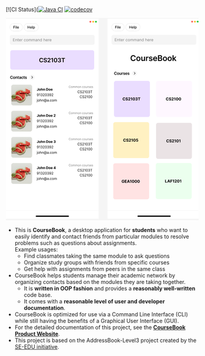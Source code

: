 [![CI Status]([![Java CI](https://github.com/AY2526S1-CS2103T-F10-2/tp/actions/workflows/gradle.yml/badge.svg)](https://github.com/AY2526S1-CS2103T-F10-2/tp/actions/workflows/gradle.yml)
[![codecov](https://codecov.io/gh/AY2526S1-CS2103T-F10-2/tp/branch/master/graph/badge.svg?token=UAX1HBG4BO)](https://codecov.io/gh/AY2526S1-CS2103T-F10-2/tp)

![Ui](docs/images/Ui.png)

* This is **CourseBook**, a desktop application for **students** who want to easily identify and contact friends from particular modules to resolve problems such as questions about assignments.<br>
  Example usages:
  * Find classmates taking the same module to ask questions
  * Organize study groups with friends from specific courses
  * Get help with assignments from peers in the same class
* CourseBook helps students manage their academic network by organizing contacts based on the modules they are taking together.
  * It is **written in OOP fashion** and provides a **reasonably well-written** code base.
  * It comes with a **reasonable level of user and developer documentation**.
* CourseBook is optimized for use via a Command Line Interface (CLI) while still having the benefits of a Graphical User Interface (GUI).
* For the detailed documentation of this project, see the **[CourseBook Product Website](https://ay2526s1-cs2103t-f10-2.github.io/tp/)**.
* This project is based on the AddressBook-Level3 project created by the [SE-EDU initiative](https://se-education.org).
